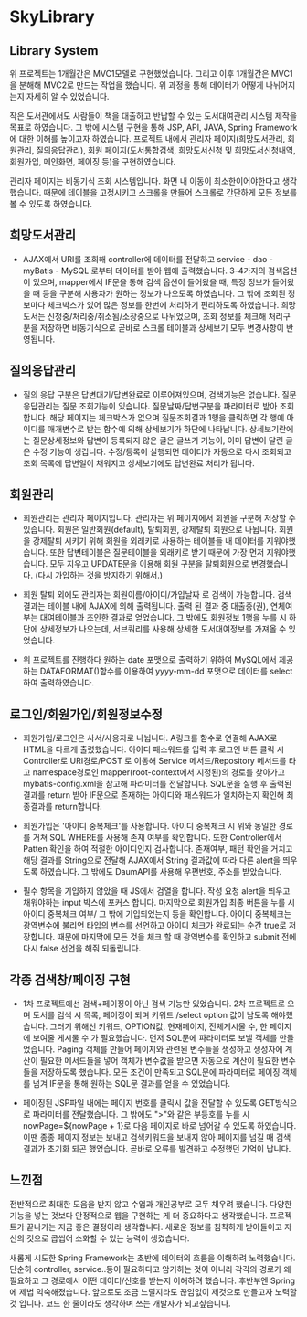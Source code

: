 # SkyLibrary
## Library System
위 프로젝트는 1개월간은 MVC1모델로 구현했었습니다. 그리고 이후 1개월간은 MVC1을 분해해 MVC2로 만드는 작업을 했습니다. 위 과정을 통해 데이터가 어떻게 나뉘어지는지 자세히 알 수 있었습니다.

작은 도서관에서도 사람들이 책을 대출하고 반납할 수 있는 도서대여관리 시스템 제작을 목표로 하였습니다. 그 밖에 시스템 구현을 통해 JSP, API, JAVA, Spring Framework에 대한 이해를 높이고자 하였습니다. 프로젝트 내에서 관리자 페이지(희망도서관리, 회원관리, 질의응답관리), 회원 페이지(도서통합검색, 희망도서신청 및 희망도서신청내역, 회원가입, 메인화면, 페이징 등)을 구현하였습니다.



관리자 페이지는 비동기식 조회 시스템입니다. 화면 내 이동이 최소한이어야한다고 생각했습니다. 때문에 테이블을 고정시키고 스크롤을 만들어 스크롤로 간단하게 모든 정보를 볼 수 있도록 하였습니다.

## 희망도서관리
- AJAX에서 URI를 조회해 controller에 데이터를 전달하고 service - dao - myBatis - MySQL 로부터 데이터를 받아 웹에 출력했습니다. 3-4가지의 검색옵션이 있으며, mapper에서 IF문을 통해 검색 옵션이 들어왔을 때, 특정 정보가 들어왔을 때 등을 구분해 사용자가 원하는 정보가 나오도록 하였습니다. 그 밖에 조회된 정보마다 체크박스가 있어 많은 정보를 한번에 처리하기 편리하도록 하였습니다.
희망도서는 신청중/처리중/취소됨/소장중으로 나뉘었으며, 조회 정보를 체크해 처리구분을 저장하면 비동기식으로 곧바로 스크롤 테이블과 상세보기 모두 변경사항이 반영됩니다.


## 질의응답관리
- 질의 응답 구분은 답변대기/답변완료로 이루어져있으며, 검색기능은 없습니다.
질문응답관리는 질문 조회기능이 있습니다. 질문날짜/답변구분을 파라미터로 받아 조회합니다. 해당 페이지는 체크박스가 없으며 질문조회결과 1행을 클릭하면 각 행에 아이디를 매개변수로 받는 함수에 의해 상세보기가 하단에 나타납니다. 상세보기란에는 질문상세정보와 답변이 등록되지 않은 글은 글쓰기 기능이, 이미 답변이 달린 글은 수정 기능이 생깁니다. 수정/등록이 실행되면 데이터가 자동으로 다시 조회되고 조회 목록에 답변일이 채워지고 상세보기에도 답변완료 처리가 됩니다.


## 회원관리
- 회원관리는 관리자 페이지입니다. 관리자는 위 페이지에서 회원을 구분해 저장할 수 있습니다. 회원은 일반회원(default), 탈퇴회원, 강제탈퇴 회원으로 나뉩니다.
회원을 강제탈퇴 시키기 위해 회원을 외래키로 사용하는 테이블들 내 데이터를 지워야했습니다. 또한 답변테이블은 질문테이블을 외래키로 받기 때문에 가장 먼저 지워야했습니다. 모두 지우고 UPDATE문을 이용해 회원 구분을 탈퇴회원으로 변경했습니다. (다시 가입하는 것을 방지하기 위해서.)

- 회원 탈퇴 외에도 관리자는 회원이름/아이디/가입날짜 로 검색이 가능합니다. 검색 결과는 테이블 내에 AJAX에 의해 출력됩니다. 출력 된 결과 중 대출중(권), 연체여부는 대여테이블과 조인한 결과로 얻었습니다. 그 밖에도 회원정보 1행을 누를 시 하단에 상세정보가 나오는데, 서브쿼리를 사용해 상세한 도서대여정보를 가져올 수 있었습니다.

- 위 프로젝트를 진행하다 원하는 date 포맷으로 출력하기 위하여 MySQL에서 제공하는 DATAFORMAT()함수를 이용하여 yyyy-mm-dd 포맷으로 데이터를 select 하여 출력하였습니다.


## 로그인/회원가입/회원정보수정
- 회원가입/로그인은 사서/사용자로 나뉩니다. A링크를 함수로 연결해 AJAX로 HTML을 다르게 출렸했습니다. 아이디 패스워드를 입력 후 로그인 버튼 클릭 시 Controller로 URI경로/POST 로 이동해 Service 메서드/Repository 메서드를 타고 namespace경로인 mapper(root-context에서 지정된)의 경로를 찾아가고 mybatis-config.xml을 참고해 파라미터를 전달합니다. SQL문을 실행 후 출력된 결과를 return 받아 IF문으로 존재하는 아이디와 패스워드가 일치하는지 확인해 최종결과를 return합니다.

- 회원가입은 '아이디 중복체크'를 사용합니다. 아이디 중복체크 시 위와 동일한 경로를 거쳐 SQL WHERE를 사용해 존재 여부를 확인합니다. 또한 Controller에서 Patten 확인을 하여 적절한 아이디인지 검사합니다. 존재여부, 패턴 확인을 거치고 해당 결과를 String으로 전달해 AJAX에서 String 결과값에 따라 다른 alert을 띄우도록 하였습니다. 그 밖에도 DaumAPI를 사용해 우편번호, 주소를 받았습니다.

- 필수 항목을 기입하지 않았을 때 JS에서 검열을 합니다. 작성 요청 alert을 띄우고 채워야하는 input 박스에 포커스 합니다. 마지막으로 회원가입 최종 버튼을 누를 시 아이디 중복체크 여부/ 그 밖에 기입되었는지 등을 확인합니다. 아이디 중복체크는 광역변수에 불리언 타입의 변수를 선언하고 아이디 체크가 완료되는 순간 true로 저장합니다. 때문에 마지막에 모든 것을 체크 할 때 광역변수를 확인하고 submit 전에 다시 false 선언을 해줘 되돌립니다.


## 각종 검색창/페이징 구현
- 1차 프로젝트에선 검색+페이징이 아닌 검색 기능만 있었습니다. 2차 프로젝트로 오며 도서를 검색 시 목록, 페이징이 되며 키워드
/select option 값이 남도록 해야했습니다. 그러기 위해선 키워드, OPTION값, 현재페이지, 전체게시물 수, 한 페이지에 보여줄 게시물 수 가 필요했습니다. 먼저 SQL문에 파라미터로 보낼 객체를 만들었습니다. Paging 객체를 만들어 페이지와 관련된 변수들을 생성하고 생성자에 계산이 필요한 메서드들을 넣어 객체가 변수값을 받으면 자동으로 계산이 필요한 변수들을 저장하도록 했습니다. 모든 조건이 만족되고 SQL문에 파라미터로 페이징 객체를 넘겨 IF문을 통해 원하는 SQL문 결과를 얻을 수 있었습니다.

- 페이징된 JSP파일 내에는 페이지 번호를 클릭시 값을 전달할 수 있도록 GET방식으로 파라미터를 전달했습니다. 그 밖에도 ">"와 같은 부등호를 누를 시 nowPage=${nowPage + 1}로 다음 페이지로 바로 넘어갈 수 있도록 하였습니다. 이땐 종종 페이지 정보는 보내고 검색키워드을 보내지 않아 페이지를 넘길 때 검색결과가 초기화 되곤 했었습니다. 곧바로 오류를 발견하고 수정했던 기억이 납니다.



## 느낀점
전반적으로 최대한 도움을 받지 않고 수업과 개인공부로 모두 채우려 했습니다. 다양한 기능을 넣는 것보다 안정적으로 웹을 구현하는 게 더 중요하다고 생각했습니다. 프로젝트가 끝나가는 지금 좋은 결정이라 생각합니다. 새로운 정보를 침착하게 받아들이고 자신의 것으로 곱씹어 소화할 수 있는 능력이 생겼습니다.

새롭게 시도한 Spring Framework는 초반에 데이터의 흐름을 이해하려 노력했습니다. 단순히 controller, service..등이 필요하다고 암기하는 것이 아니라 각각의 경로가 왜 필요하고 그 경로에서 어떤 데이터/신호를 받는지 이해하려 했습니다. 후반부엔 Spring에 제법 익숙해졌습니다. 앞으로도 조금 느릴지라도 끊임없이 제것으로 만들고자 노력할 것 입니다. 코드 한 줄이라도 생각하며 쓰는 개발자가 되고싶습니다.
